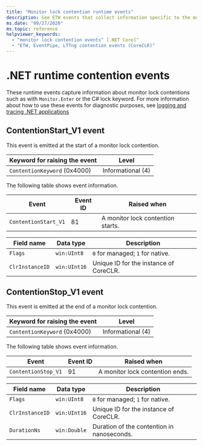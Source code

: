 ```yaml
---
title: "Monitor lock contention runtime events"
description: See ETW events that collect information specific to the monitor lock contentions.
ms.date: "09/27/2020"
ms.topic: reference
helpviewer_keywords:
  - "monitor lock contention events" [.NET Core]"
  - "ETW, EventPipe, LTTng contention events (CoreCLR)"
---
```


# .NET runtime contention events

These runtime events capture information about monitor lock contentions such as with `Monitor.Enter` or the C# lock keyword. For more information about how to use these events for diagnostic purposes, see [logging and tracing .NET applications](../../core/diagnostics/logging-tracing.md)

## ContentionStart_V1 event

This event is emitted at the start of a monitor lock contention.

|Keyword for raising the event|Level|
|-----------------------------------|-----------|
|`ContentionKeyword` (0x4000)|Informational (4)|

 The following table shows event information.

|Event|Event ID|Raised when|
|-----------|--------------|-----------------|
|`ContentionStart_V1`|81|A monitor lock contention starts.|

|Field name|Data type|Description|
|----------------|---------------|-----------------|
|`Flags`|`win:UInt8`|`0` for managed; `1` for native.|
|`ClrInstanceID`|`win:UInt16`|Unique ID for the instance of CoreCLR.|

## ContentionStop_V1 event

This event is emitted at the end of a monitor lock contention.

|Keyword for raising the event|Level|
|-----------------------------------|-----------|
|`ContentionKeyword` (0x4000)|Informational (4)|

 The following table shows event information.

|Event|Event ID|Raised when|
|-----------|--------------|-----------------|
|`ContentionStop_V1`|91|A monitor lock contention ends.|

|Field name|Data type|Description|
|----------------|---------------|-----------------|
|`Flags`|`win:UInt8`|`0` for managed; `1` for native.|
|`ClrInstanceID`|`win:UInt16`|Unique ID for the instance of CoreCLR.|
|`DurationNs`|`win:Double`|Duration of the contention in nanoseconds.|
